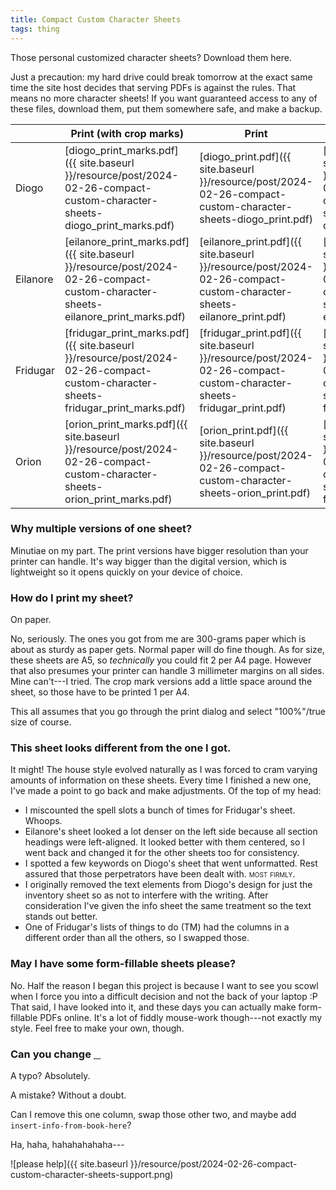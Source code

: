 ```yaml
---
title: Compact Custom Character Sheets
tags: thing
---
```


Those personal customized character sheets?
Download them here.

Just a precaution: my hard drive could break tomorrow at the exact same time the site host decides that serving PDFs is against the rules.
That means no more character sheets!
If you want guaranteed access to any of these files, download them, put them somewhere safe, and make a backup.

|          | Print (with crop marks)                                 | Print                                       | Digital                                         |
|----------|---------------------------------------------------------|---------------------------------------------|-------------------------------------------------|
| Diogo    | [diogo_print_marks.pdf]({{ site.baseurl }}/resource/post/2024-02-26-compact-custom-character-sheets-diogo_print_marks.pdf)       | [diogo_print.pdf]({{ site.baseurl }}/resource/post/2024-02-26-compact-custom-character-sheets-diogo_print.pdf)       | [diogo_digital.pdf]({{ site.baseurl }}/resource/post/2024-02-26-compact-custom-character-sheets-diogo_digital.pdf)       |
| Eilanore | [eilanore_print_marks.pdf]({{ site.baseurl }}/resource/post/2024-02-26-compact-custom-character-sheets-eilanore_print_marks.pdf) | [eilanore_print.pdf]({{ site.baseurl }}/resource/post/2024-02-26-compact-custom-character-sheets-eilanore_print.pdf) | [eilanore_digital.pdf]({{ site.baseurl }}/resource/post/2024-02-26-compact-custom-character-sheets-eilanore_digital.pdf) |
| Fridugar | [fridugar_print_marks.pdf]({{ site.baseurl }}/resource/post/2024-02-26-compact-custom-character-sheets-fridugar_print_marks.pdf) | [fridugar_print.pdf]({{ site.baseurl }}/resource/post/2024-02-26-compact-custom-character-sheets-fridugar_print.pdf) | [fridugar_digital.pdf]({{ site.baseurl }}/resource/post/2024-02-26-compact-custom-character-sheets-fridugar_digital.pdf) |
| Orion    | [orion_print_marks.pdf]({{ site.baseurl }}/resource/post/2024-02-26-compact-custom-character-sheets-orion_print_marks.pdf)       | [orion_print.pdf]({{ site.baseurl }}/resource/post/2024-02-26-compact-custom-character-sheets-orion_print.pdf)       | [fridugar_digital.pdf]({{ site.baseurl }}/resource/post/2024-02-26-compact-custom-character-sheets-fridugar_digital.pdf) |

### Why multiple versions of one sheet?

Minutiae on my part.
The print versions have bigger resolution than your printer can handle.
It's way bigger than the digital version, which is lightweight so it opens quickly on your device of choice.

### How do I print my sheet?

On paper.

No, seriously.
The ones you got from me are 300-grams paper which is about as sturdy as paper gets.
Normal paper will do fine though.
As for size, these sheets are A5, so _technically_ you could fit 2 per A4 page.
However that also presumes your printer can handle 3 millimeter margins on all sides.
Mine can't---I tried.
The crop mark versions add a little space around the sheet, so those have to be printed 1 per A4.

This all assumes that you go through the print dialog and select "100%"/true size of course.

### This sheet looks different from the one I got.

It might!
The house style evolved naturally as I was forced to cram varying amounts of information on these sheets.
Every time I finished a new one, I've made a point to go back and make adjustments.
Of the top of my head:

- I miscounted the spell slots a bunch of times for Fridugar's sheet.
  Whoops.
- Eilanore's sheet looked a lot denser on the left side because all section headings were left-aligned.
  It looked better with them centered, so I went back and changed it for the other sheets too for consistency.
- I spotted a few keywords on Diogo's sheet that went unformatted.
  Rest assured that those perpetrators have been dealt with.
  <span style="font-variant-caps:small-caps">most firmly</span>.
- I originally removed the text elements from Diogo's design for just the inventory sheet so as not to interfere with the writing.
  After consideration I've given the info sheet the same treatment so the text stands out better.
- One of Fridugar's lists of things to do (TM) had the columns in a different order than all the others, so I swapped those.

### May I have some form-fillable sheets please?

No. 
Half the reason I began this project is because I want to see you scowl when I force you into a difficult decision and not the back of your laptop :P
That said, I have looked into it, and these days you can actually make form-fillable PDFs online.
It's a lot of fiddly mouse-work though---not exactly my style.
Feel free to make your own, though.

### Can you change <span style="text-decoration:underline">&nbsp;&nbsp;&nbsp;</span>

A typo? 
Absolutely.

A mistake?
Without a doubt.

Can I remove this one column, swap those other two, and maybe add `insert-info-from-book-here`?

Ha, haha, hahahahahaha---

![please help]({{ site.baseurl }}/resource/post/2024-02-26-compact-custom-character-sheets-support.png)
